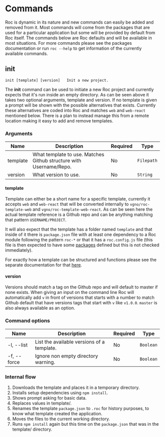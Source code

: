 # Commands
Roc is dynamic in its nature and new commands can easily be added and removed from it. Most commands will come from the packages that are used for a particular application but some will be provided by default from Roc itself. The commands below are Roc defaults and will be available in most situations. For more commands please see the packages documentation or run `roc --help` to get information of the currently available commands.

## init
```
init [template] [version]   Init a new project.   
```

The __init__ command can be used to initiate a new Roc project and currently expects that it's run inside an empty directory. As can be seen above it takes two optional arguments, template and version. If no template is given a prompt will be shown with the possible alternatives that exists. Currently these alternatives are coded into Roc and matches `web` and `web-react` mentioned below. There is a plan to instead manage this from a remote location making it easy to add and remove templates.

### Arguments

| Name        | Description                                                        | Required | Type       |
| ----------- | ------------------------------------------------------------------ | -------- | ---------- |
| template    | What template to use. Matches Github structure with Username/Repo. | No       | `Filepath` |
| version     | What version to use.                                               | No       | `String`   |

#### template
Template can either be a short name for a specific template, currently it accepts `web` and `web-react` that will be converted internally to `vgno/roc-template-web` and `vgno/roc-template-web-react`. As can be seen here the actual template reference is a Github repo and can be anything matching that pattern `USERNAME/PROJECT`.

It will also expect that the template has a folder named `template` and that inside of it there is `package.json` file with at least one dependency to a Roc module following the pattern `roc-*` or that it has a `roc.config.js` file (this file is then expected to have some [packages](/docs/config/packages.md) defined but this is not checked immediately).

For exactly how a template can be structured and functions please see the separate documentation for that [here](/docs/Template.md).

#### version
Versions should match a tag on the Github repo and will default to master if none exists. When giving an input on the command line Roc will automatically add `v` in front of versions that starts with a number to match Github default that have versions tags that start with `v` like `v1.0.0`. `master` is also always available as an option.

### Command options

| Name        | Description                                                        | Required | Type       |
| ----------- | ------------------------------------------------------------------ | -------- | ---------- |
| -l, --list  | List the available versions of a template.                         | No       | `Boolean`  |
| -f, --force | Ignore non empty directory warning.                                | No       | `Boolean`  |

### Internal flow

1. Downloads the template and places it in a temporary directory.
2. Installs setup dependencies using `npm install`.
3. Shows prompt asking for basic data.
4. Replaces values in template/.
5. Renames the template `package.json` to `.roc` for history purposes, to know what template created the application.
6. Moves the files to the current working directory.
7. Runs `npm install` again but this time on the `package.json` that was in the template/ directory.
